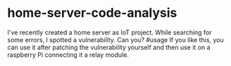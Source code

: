 # home-server-code-analysis
I've recently created a home server as IoT project. While searching for some errors, I spotted a vulnerability. Can you?
#usage
If you like this, you can use it after patching the vulnerability yourself and then use it on a raspberry Pi connecting it a relay module.
